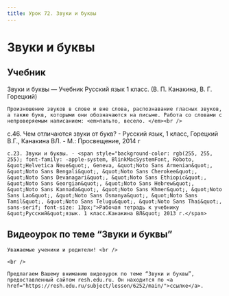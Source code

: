 ```yaml
---
title: Урок 72. Звуки и буквы
---
```


# Звуки и буквы

## Учебник

Звуки и буквы — Учебник Русский язык 1 класс. (В. П. Канакина, В. Г. Горецкий)

<p>
	Произношение звуков в слове и вне слова, распознавание гласных звуков, а также букв, которыми они обозначаются на письме. Работа со словами с непроверяемым написанием: <em>пальто, весело. </em><br />
</p>

с.46. Чем отличаются звуки от букв? - Русский язык, 1 класс, Горецкий В.Г., Канакина ВЛ. - М.: Просвещение, 2014 г

<p>
	с.23. Звуки и буквы. - <span style="background-color: rgb(255, 255, 255); font-family: -apple-system, BlinkMacSystemFont, Roboto, &quot;Helvetica Neue&quot;, Geneva, &quot;Noto Sans Armenian&quot;, &quot;Noto Sans Bengali&quot;, &quot;Noto Sans Cherokee&quot;, &quot;Noto Sans Devanagari&quot;, &quot;Noto Sans Ethiopic&quot;, &quot;Noto Sans Georgian&quot;, &quot;Noto Sans Hebrew&quot;, &quot;Noto Sans Kannada&quot;, &quot;Noto Sans Khmer&quot;, &quot;Noto Sans Lao&quot;, &quot;Noto Sans Osmanya&quot;, &quot;Noto Sans Tamil&quot;, &quot;Noto Sans Telugu&quot;, &quot;Noto Sans Thai&quot;, sans-serif; font-size: 13px;">Рабочая тетрадь к учебнику &quot;Русский&quot;язык. 1 класс.Канакина ВЛ&quot; 2013 г.</span>
</p>

## Видеоурок по теме “Звуки и буквы”

<p>
	Уважаемые ученики и родители! <br /> 
</p>
<p>
	<br /> 
</p>
<p>
	Предлагаем Вашему вниманию видеоурок по теме “Звуки и буквы”, предоставленный сайтом resh.edu.ru. Он находится по <a href="https://resh.edu.ru/subject/lesson/6252/main/">ссылке</a>.
</p>